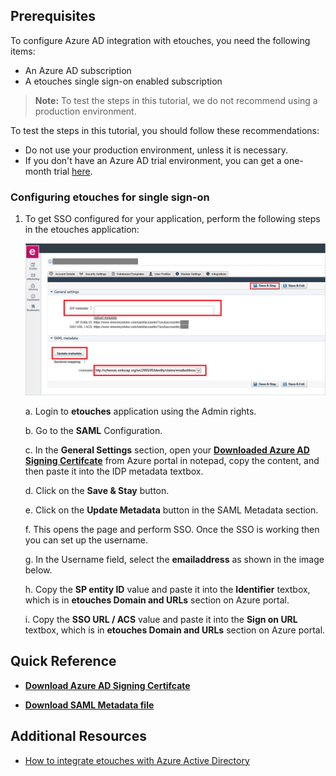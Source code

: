 ## Prerequisites

To configure Azure AD integration with etouches, you need the following items:

- An Azure AD subscription
- A etouches single sign-on enabled subscription

> **Note:**
> To test the steps in this tutorial, we do not recommend using a production environment.

To test the steps in this tutorial, you should follow these recommendations:

- Do not use your production environment, unless it is necessary.
- If you don't have an Azure AD trial environment, you can get a one-month trial [here](https://azure.microsoft.com/pricing/free-trial/).

### Configuring etouches for single sign-on

1. To get SSO configured for your application, perform the following steps in the etouches application: 

    ![etouches configuration](./media/tutorial_etouches_06.png) 

    a. Login to **etouches** application using the Admin rights.
   
    b. Go to the **SAML** Configuration.

    c. In the **General Settings** section, open your **[Downloaded Azure AD Signing Certifcate](%metadata:CertificateDownloadRawUrl%)** from Azure portal in notepad, copy the content, and then paste it into the IDP metadata textbox. 

    d. Click on the **Save & Stay** button.
  
    e. Click on the **Update Metadata** button in the SAML Metadata section. 

    f. This opens the page and perform SSO. Once the SSO is working then you can set up the username.

    g. In the Username field, select the **emailaddress** as shown in the image below. 

    h. Copy the **SP entity ID** value and paste it into the **Identifier**  textbox, which is in **etouches Domain and URLs** section on Azure portal.

	i. Copy the **SSO URL / ACS** value and paste it into the **Sign on URL** textbox, which is in **etouches Domain and URLs** section on Azure portal.

## Quick Reference

* **[Download Azure AD Signing Certifcate](%metadata:CertificateDownloadRawUrl%)**

* **[Download SAML Metadata file](%metadata:metadataDownloadUrl%)**


## Additional Resources

* [How to integrate etouches with Azure Active Directory](https://docs.microsoft.com/azure/active-directory/active-directory-saas-etouches-tutorial)
